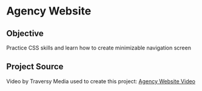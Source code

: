 <h1>Agency Website</h1>
<h2>Objective</h2>
Practice CSS skills and learn how to create minimizable navigation screen
<h2>Project Source</h2>
Video by Traversy Media used to create this project: <a href="https://www.youtube.com/watch?v=lvYnfMOUOJY">Agency Website Video</a>
